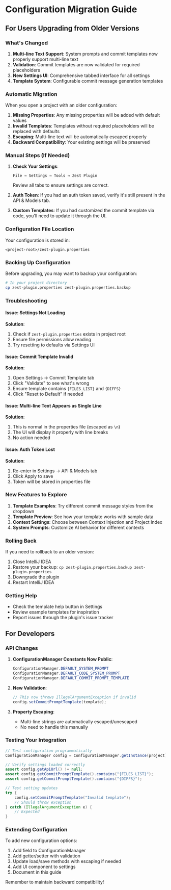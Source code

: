 # Configuration Migration Guide

## For Users Upgrading from Older Versions

### What's Changed

1. **Multi-line Text Support**: System prompts and commit templates now properly support multi-line text
2. **Validation**: Commit templates are now validated for required placeholders
3. **New Settings UI**: Comprehensive tabbed interface for all settings
4. **Template System**: Configurable commit message generation templates

### Automatic Migration

When you open a project with an older configuration:

1. **Missing Properties**: Any missing properties will be added with default values
2. **Invalid Templates**: Templates without required placeholders will be replaced with defaults
3. **Escaping**: Multi-line text will be automatically escaped properly
4. **Backward Compatibility**: Your existing settings will be preserved

### Manual Steps (If Needed)

1. **Check Your Settings**:
   ```
   File → Settings → Tools → Zest Plugin
   ```
   Review all tabs to ensure settings are correct.

2. **Auth Token**: If you had an auth token saved, verify it's still present in the API & Models tab.

3. **Custom Templates**: If you had customized the commit template via code, you'll need to update it through the UI.

### Configuration File Location

Your configuration is stored in:
```
<project-root>/zest-plugin.properties
```

### Backing Up Configuration

Before upgrading, you may want to backup your configuration:

```bash
# In your project directory
cp zest-plugin.properties zest-plugin.properties.backup
```

### Troubleshooting

#### Issue: Settings Not Loading
**Solution**: 
1. Check if `zest-plugin.properties` exists in project root
2. Ensure file permissions allow reading
3. Try resetting to defaults via Settings UI

#### Issue: Commit Template Invalid
**Solution**:
1. Open Settings → Commit Template tab
2. Click "Validate" to see what's wrong
3. Ensure template contains `{FILES_LIST}` and `{DIFFS}`
4. Click "Reset to Default" if needed

#### Issue: Multi-line Text Appears as Single Line
**Solution**:
1. This is normal in the properties file (escaped as `\n`)
2. The UI will display it properly with line breaks
3. No action needed

#### Issue: Auth Token Lost
**Solution**:
1. Re-enter in Settings → API & Models tab
2. Click Apply to save
3. Token will be stored in properties file

### New Features to Explore

1. **Template Examples**: Try different commit message styles from the dropdown
2. **Template Preview**: See how your template works with sample data
3. **Context Settings**: Choose between Context Injection and Project Index
4. **System Prompts**: Customize AI behavior for different contexts

### Rolling Back

If you need to rollback to an older version:

1. Close IntelliJ IDEA
2. Restore your backup: `cp zest-plugin.properties.backup zest-plugin.properties`
3. Downgrade the plugin
4. Restart IntelliJ IDEA

### Getting Help

- Check the template help button in Settings
- Review example templates for inspiration  
- Report issues through the plugin's issue tracker

## For Developers

### API Changes

1. **ConfigurationManager Constants Now Public**:
   ```java
   ConfigurationManager.DEFAULT_SYSTEM_PROMPT
   ConfigurationManager.DEFAULT_CODE_SYSTEM_PROMPT  
   ConfigurationManager.DEFAULT_COMMIT_PROMPT_TEMPLATE
   ```

2. **New Validation**:
   ```java
   // This now throws IllegalArgumentException if invalid
   config.setCommitPromptTemplate(template);
   ```

3. **Property Escaping**:
   - Multi-line strings are automatically escaped/unescaped
   - No need to handle this manually

### Testing Your Integration

```java
// Test configuration programmatically
ConfigurationManager config = ConfigurationManager.getInstance(project);

// Verify settings loaded correctly
assert config.getApiUrl() != null;
assert config.getCommitPromptTemplate().contains("{FILES_LIST}");
assert config.getCommitPromptTemplate().contains("{DIFFS}");

// Test setting updates
try {
    config.setCommitPromptTemplate("Invalid template");
    // Should throw exception
} catch (IllegalArgumentException e) {
    // Expected
}
```

### Extending Configuration

To add new configuration options:

1. Add field to ConfigurationManager
2. Add getter/setter with validation
3. Update load/save methods with escaping if needed
4. Add UI component to settings
5. Document in this guide

Remember to maintain backward compatibility!
